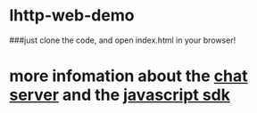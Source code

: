 # lhttp-web-demo
###just clone the code, and open index.html in your browser!
# more infomation about the [chat server](https://github.com/fanux/lhttp) and the [javascript sdk](https://github.com/fanux/lhttp-javascript-sdk)

